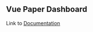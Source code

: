 ## Vue Paper Dashboard
Link to [Documentation](http://vuejs.creative-tim.com/vue-paper-dashboard/documentation/)